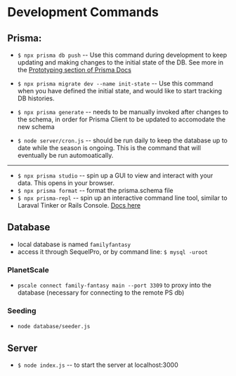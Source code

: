 # Development Commands

## Prisma:
- `$ npx prisma db push` -- Use this command during development to keep updating and making changes to the initial state of the DB. See more in the [Prototyping section of Prisma Docs](https://www.prisma.io/docs/guides/database/prototyping-schema-db-push)

- `$ npx prisma migrate dev --name init-state` -- Use this command when you have defined the initial state, and would like to start tracking DB histories.

- `$ npx prisma generate` -- needs to be manually invoked after changes to the schema, in order for Prisma Client to be updated to accomodate the new schema

- `$ node server/cron.js` -- should be run daily to keep the database up to date while the season is ongoing. This is the command that will eventually be run automoatically.

----

- `$ npx prisma studio` -- spin up a GUI to view and interact with your data. This opens in your browser.
- `$ npx prisma format` -- format the prisma.schema file
- `$ npx prisma-repl` -- spin up an interactive command line tool, similar to Laraval Tinker or Rails Console. [Docs here](https://www.npmjs.com/package/prisma-repl)


## Database
- local database is named `familyfantasy`
- access it through SequelPro, or by command line: `$ mysql -uroot`

### PlanetScale
- `pscale connect family-fantasy main --port 3309` to proxy into the database (necessary for connecting to the remote PS db)


### Seeding
- `node database/seeder.js`

## Server
- `$ node index.js` -- to start the server at localhost:3000